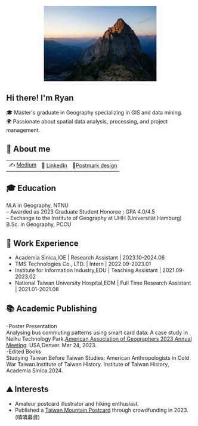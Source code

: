 <p align="center">
<img src="https://raw.githubusercontent.com/ryanma20/ryanma20/refs/heads/main/pic.jpeg" alt="image" style="width:60%;">

## Hi there! I'm Ryan

🎓 Master's graduate in Geography specializing in GIS and data mining.  
🌍 Passionate about spatial data analysis, processing, and project management.

## 📌 About me
| | | |
| :--- | :--- | :--- |
| ✍️ [Medium](https://medium.com/@mmaryan73) | 💼 [LinkedIn](https://www.linkedin.com/in/zhi-yang-m-043808217/) | 📮[Postmark design](https://www.post.gov.tw/post/internet/Philately/sz_stampmark_dtl.jsp?temp_sn=12444&ID=507)|

## 🎓 Education
M.A   in Geography, NTNU<br />
– Awarded as 2023 Graduate Student Honoree ; GPA 4.0/4.5<br />
– Exchange to the Institute of Geography at UHH (Universität Hamburg)<br />
B.Sc. in Geography, PCCU<br />

## 💼 Work Experience
- Academia Sinica,IOE | Research Assistant | 2023.10-2024.06 
- TMS Technologies Co., LTD. | Intern | 2022.09-2023.01 
- Institute for Information Industry,EDU | Teaching Assistant | 2021.09-2023.02 
- National Taiwan University Hospital,EOM | Full Time Research Assistant | 2021.01-2021.08

## 📚 Academic Publishing 
-Poster Presentation<br />
Analysing bus commuting patterns using smart card data: A case study in Neihu Technology Park.[American Association of Geographers 2023 Annual Meeting](https://aag.secure-platform.com/aag2023/solicitations/39/sessiongallery/6823). USA,Denver. Mar 24, 2023.<br />
-Edited Books<br />
Studying Taiwan Before Taiwan Studies: American Anthropologists in Cold War Taiwan.Institute of Taiwan History. Institute of Taiwan History, Academia Sinica.2024.<br />
## ⛰️ Interests
- Amateur postcard illustrator and hiking enthusiast.  
- Published a [Taiwan Mountain Postcard](https://www.zeczec.com/projects/mtpostcard) through crowdfunding in 2023.(嘖嘖募資)


